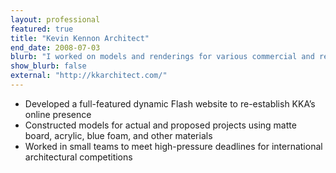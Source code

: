 ```yaml
---
layout: professional
featured: true
title: "Kevin Kennon Architect"
end_date: 2008-07-03
blurb: "I worked on models and renderings for various commercial and residential projects. Later, I rebuilt their Flash-based website."
show_blurb: false
external: "http://kkarchitect.com/"
---
```

 * Developed a full-featured dynamic Flash website to re-establish KKA’s online presence
 * Constructed models for actual and proposed projects using matte board, acrylic, blue foam, and other materials 
 * Worked in small teams to meet high-pressure deadlines for international architectural competitions
